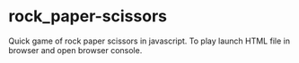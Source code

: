 # rock_paper-scissors
Quick game of rock paper scissors in javascript. To play launch HTML file in browser and open browser console.

